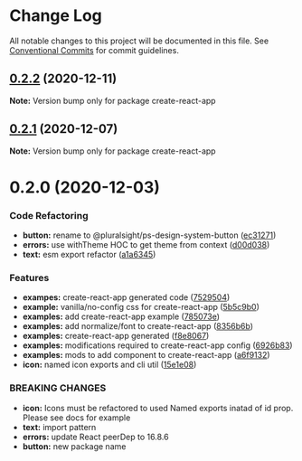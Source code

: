 # Change Log

All notable changes to this project will be documented in this file.
See [Conventional Commits](https://conventionalcommits.org) for commit guidelines.

## [0.2.2](https://github.com/pluralsight/design-system/compare/create-react-app@0.2.1...create-react-app@0.2.2) (2020-12-11)

**Note:** Version bump only for package create-react-app





## [0.2.1](https://github.com/pluralsight/design-system/compare/create-react-app@0.2.0...create-react-app@0.2.1) (2020-12-07)

**Note:** Version bump only for package create-react-app





# 0.2.0 (2020-12-03)


### Code Refactoring

* **button:** rename to @pluralsight/ps-design-system-button ([ec31271](https://github.com/pluralsight/design-system/commit/ec31271870bdc571cd4bfcf546577fe47a742dcc))
* **errors:** use withTheme HOC to get theme from context ([d00d038](https://github.com/pluralsight/design-system/commit/d00d038f0d9507800f871c1fcc15341d57366930))
* **text:** esm export refactor ([a1a6345](https://github.com/pluralsight/design-system/commit/a1a6345949d0e6098f11d3759f0dc86eead293fb))


### Features

* **exampes:** create-react-app generated code ([7529504](https://github.com/pluralsight/design-system/commit/7529504dbdef11afba00dfb3f095d59d2ea85d58))
* **example:** vanilla/no-config css for create-react-app ([5b5c9b0](https://github.com/pluralsight/design-system/commit/5b5c9b0e83fdefbe747726cd0af34cd825e26dcc))
* **examples:** add create-react-app example ([785073e](https://github.com/pluralsight/design-system/commit/785073e2652123b7988d1306de423e49bb677c14))
* **examples:** add normalize/font to create-react-app ([8356b6b](https://github.com/pluralsight/design-system/commit/8356b6be7939e6ff3b1223a1d92f21920967115f))
* **examples:** create-react-app generated ([f8e8067](https://github.com/pluralsight/design-system/commit/f8e80677567eee78cc65c3c36e90616477fde9ec))
* **examples:** modifications required to create-react-app config ([6926b83](https://github.com/pluralsight/design-system/commit/6926b83e1384b3471d0ade6f9869b0f1e9850729))
* **examples:** mods to add component to create-react-app ([a6f9132](https://github.com/pluralsight/design-system/commit/a6f9132771ce58bd14e5c4c510766fd04a7d4196))
* **icon:** named icon exports and cli util ([15e1e08](https://github.com/pluralsight/design-system/commit/15e1e08a8f04ac6a0aa2bf3cf78efeb412cd6dd6))


### BREAKING CHANGES

* **icon:** Icons must be refactored to used Named exports inatad of id prop. Please see docs for example
* **text:** import pattern
* **errors:** update React peerDep to 16.8.6
* **button:** new package name
